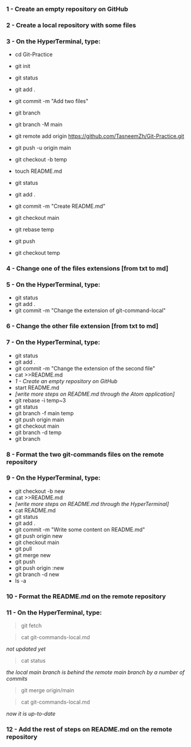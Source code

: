 ### 1 - Create an empty repository on GitHub

### 2 - Create a local repository with some files

### 3 - On the HyperTerminal, type:

- cd Git-Practice

- git init

- git status

- git add .

- git commit -m "Add two files"

- git branch

- git branch -M main

- git remote add origin https://github.com/TasneemZh/Git-Practice.git

- git push -u origin main
- git checkout -b temp
- touch README.md
- git status
- git add .
- git commit -m "Create README.md"
- git checkout main
- git rebase temp
- git push
- git checkout temp

### 4 - Change one of the files extensions [from txt to md]

### 5 - On the HyperTerminal, type:

- git status
- git add .
- git commit -m "Change the extension of git-command-local"

### 6 - Change the other file extension [from txt to md]

### 7 - On the HyperTerminal, type:

- git status
- git add .
- git commit -m "Change the extension of the second file"
- cat >>README.md
- *1 - Create an empty repository on GitHub*
- start README.md
- *[write more steps on README.md through the Atom application]*
- git rebase -i temp~3
- git status
- git branch -f main temp
- git push origin main
- git checkout main
- git branch -d temp
- git branch

### 8 - Format the two git-commands files on the remote repository

### 9 - On the HyperTerminal, type:

- git checkout -b new
- cat >>README.md
- *[write more steps on README.md through the HyperTerminal]*
- cat README.md
- git status
- git add .
- git commit -m "Write some content on README.md"
- git push origin new
- git checkout main
- git pull
- git merge new
- git push
- git push origin :new
- git branch -d new
- ls -a

### 10 - Format the README.md on the remote repository

### 11 - On the HyperTerminal, type:

  > git fetch

  > cat git-commands-local.md

*not updated yet*

> cat status

*the local main branch is behind the remote main branch by a number of commits*

> git merge origin/main

> cat git-commands-local.md

*now it is up-to-date*

### 12 - Add the rest of steps on README.md on the remote repository








